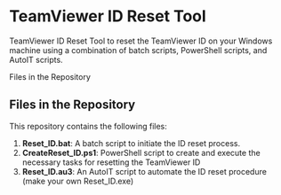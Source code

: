 # TeamViewer ID Reset Tool

TeamViewer ID Reset Tool to reset the TeamViewer ID on your Windows machine using a combination of batch scripts, PowerShell scripts, and AutoIT scripts.

Files in the Repository

## Files in the Repository

This repository contains the following files:

1. **Reset_ID.bat**: A batch script to initiate the ID reset process.
2. **CreateReset_ID.ps1**: PowerShell script to create and execute the necessary tasks for resetting the TeamViewer ID
3. **Reset_ID.au3**: An AutoIT script to automate the ID reset procedure (make your own Reset_ID.exe)


